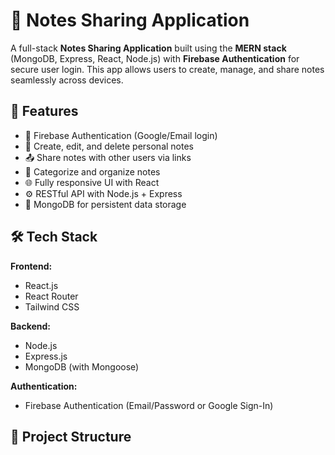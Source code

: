 # 📝 Notes Sharing Application

A full-stack **Notes Sharing Application** built using the **MERN stack** (MongoDB, Express, React, Node.js) with **Firebase Authentication** for secure user login. This app allows users to create, manage, and share notes seamlessly across devices.

## 🚀 Features

- 🔐 Firebase Authentication (Google/Email login)
- 🧠 Create, edit, and delete personal notes
- 📤 Share notes with other users via links
- 📂 Categorize and organize notes
- 🌐 Fully responsive UI with React
- ⚙️ RESTful API with Node.js + Express
- 💾 MongoDB for persistent data storage

## 🛠️ Tech Stack

**Frontend:**
- React.js
- React Router
- Tailwind CSS 

**Backend:**
- Node.js
- Express.js
- MongoDB (with Mongoose)

**Authentication:**
- Firebase Authentication (Email/Password or Google Sign-In)

## 📁 Project Structure


